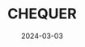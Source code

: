 ---  
layout: startup_page  
title: "CHEQUER"  
id: "querypie.com"  
permalink: "/chequerquerypie.com03032024/"  
website: "https://www.querypie.com"  
funding_round: ""  
funding_amount: "$24.82M"  
investors: "Salesforce Ventures, Z Venture Capital"  
about: "CHEQUER Inc. provides B2B SaaS cybersecurity solutions optimized for cloud environments. Their flagship product, QueryPie, is a Cloud Data Protection Platform (CDPP) that helps companies manage data access control, auditing, and monitoring, improving security and reducing costs. QueryPie also ensures compliance with global data security regulations."  
markets: "Cybersecurity, SaaS, Cloud Data Protection, App Discovery, B2B, Business Intelligence, Compliance, Data Governance, Privacy"  
hq: "San Francisco, California, United States"  
founded_year: "2016"  
linkedin: "https://www.linkedin.com/company/querypie"  
twitter: ""  
instagram: ""  
facebook: "https://www.facebook.com/querypie"  
crunchbase: "https://www.crunchbase.com/organization/querypie"  
pitchbook: ""  

date_display: "03-Mar-2024"  
date: "2024-03-03"

# SEO Optimization  
meta_title: "CHEQUER -  Funding ($24.82M)"  
meta_description: "CHEQUER, CHEQUER Inc. provides B2B SaaS cybersecurity solutions optimized for cloud environments. Their flagship product, QueryPie, is a Cloud Data Protection ..."  
meta_keywords: "CHEQUER, Cybersecurity, SaaS, Cloud Data Protection, App Discovery, B2B, Business Intelligence, Compliance, Data Governance, Privacy,  funding"  
canonical_url: "https://startup.projectstartups.com/chequerquerypie.com03032024/"  
---